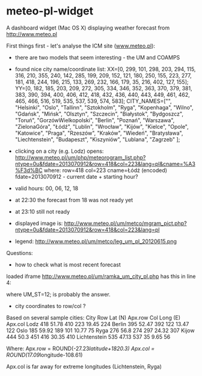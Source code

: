 meteo-pl-widget
===============

A dashboard widget (Mac OS X) displaying weather forecast from http://www.meteo.pl

First things first - let's analyse the ICM site (www.meteo.pl):
- there are two models that seem interesting - the UM and COAMPS
- found nice city name/coordinate list:
XX=[0, 299, 101, 298, 203, 294, 115, 316, 210, 355, 240, 142, 285, 199, 209, 152, 121, 180, 250, 155, 223, 277, 181, 418, 244, 196, 215, 133, 269, 232, 166, 179, 35, 216, 402, 127, 155];
YY=[0, 182, 185, 203, 209, 272, 305, 334, 346, 352, 363, 370, 379, 381, 383, 390, 394, 400, 406, 412, 418, 432, 436, 440, 443, 449, 461, 462, 465, 466, 516, 519, 535, 537, 539, 574, 583];
CITY_NAMES=["", "Helsinki", "Oslo", "Tallinn", "Sztokholm", "Ryga", "Kopenhaga", "Wilno", "Gdańsk", "Mińsk", "Olsztyn", "Szczecin", "Białystok", "Bydgoszcz", "Toruń", "GorzówWielkopolski", "Berlin", "Poznań", "Warszawa", "ZielonaGóra", "Łódź", "Lublin", "Wrocław", "Kijów", "Kielce", "Opole", "Katowice", "Praga", "Rzeszów", "Kraków", "Wiedeń", "Bratysława", "Liechtenstein", "Budapeszt", "Kiszyniów", "Lublana", "Zagrzeb" ];
- clicking on a city (e.g. Lodz) opens: 
http://www.meteo.pl/um/php/meteorogram_list.php?ntype=0u&fdate=2013070912&row=418&col=223&lang=pl&cname=%A3%F3d%BC
where:
	row=418
	col=223
	cname=Łódź (encoded)
	fdate=2013070912 - current date + starting hour?
- valid hours: 00, 06, 12, 18
- at 22:30 the forecast from 18 was not ready yet
- at 23:10 still not ready

- displayed image is:
http://www.meteo.pl/um/metco/mgram_pict.php?ntype=0u&fdate=2013070912&row=418&col=223&lang=pl
- legend:
http://www.meteo.pl/um/metco/leg_um_pl_20120615.png

Questions:
- how to check what is most recent forecast

loaded iframe http://www.meteo.pl/um/ramka_um_city_pl.php
has this in line 4:
<script language='JavaScript'>var UM_YYYY=2013;var UM_MM=7;var UM_DD=9;var UM_ST=12;var UM_SYYYY="2013";var UM_SMM="07";var UM_SDD="09";var UM_SST="12";</script>
where 
UM_ST=12; is probably the answer.

- city coordinates to row/col ?

Based on several sample cities:
City	Row	Lat (N)	Apx.row		Col	Long (E)	Apx.col
Lodz	418	51.78	410		223	19.45	224
Berlin	395	52.47	392		122	13.47	122
Oslo	185	59.92	189		101	10.77	75
Ryga	276	56.8	274		297	24.32	307
Kijow	444	50.3	451		416	30.35	410
Lichtenstein	535	47.13	537		35	9.65	56

Where:
Apx.row = ROUND(-27.23*latitude+1820.3)
Apx.col = ROUND(17.09*longitude-108.61)

Apx.col is far away for extreme longitudes (Lichtenstein, Ryga)


